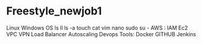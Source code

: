 # Freestyle_newjob1
Linux Windows OS 
ls ll ls -a 
touch 
cat 
vim nano 
sudo su -
AWS : IAM Ec2 VPC VPN Load Balancer Autoscaling 
Devops Tools: Docker GITHUB Jenkins 
